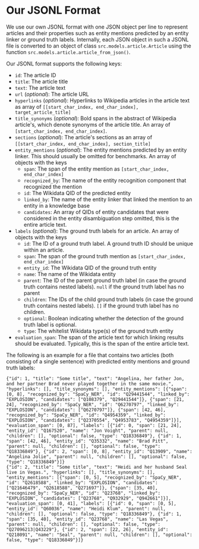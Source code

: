 # Our JSONL Format

We use our own JSONL format with one JSON object per line to represent articles and their properties such as
 entity mentions predicted by an entity linker or ground truth labels. Internally, each JSON object in such a JSONL
 file is converted to an object of class `src.models.article.Article` using the function 
 `src.models.article.article_from_json()`. 

Our JSONL format supports the following keys:
- `id`: The article ID
- `title`: The article title
- `text`: The article text
- `url` (*optional*): The article URL
- `hyperlinks` (*optional*): Hyperlinks to Wikipedia articles in the article text as array of
 `[[start_char_index, end_char_index], target_article_title]` 
- `title_synonyms` (*optional*): Bold spans in the abstract of Wikipedia article's, which denote synonyms of the
 article title. An array of `[start_char_index, end_char_index]`.
- `sections` (*optional*): The article's sections as an array of `[[start_char_index, end_char_index], section_title]`
- `entity_mentions` (*optional*): The entity mentions predicted by an entity linker. This should usually be omitted for
 benchmarks. An array of objects with the keys
    - `span`: The span of the entity mention as `[start_char_index, end_char_index]`
    - `recognized_by`: The name of the entity recognition component that recognized the mention
    - `id`: The Wikidata QID of the predicted entity
    - `linked_by`: The name of the entity linker that linked the mention to an entity in a knowledge base
    - `candidates`: An array of QIDs of entity candidates that were considered in the entity disambiguation step
 omitted, this is the entire article text.
- `labels` (*optional*): The ground truth labels for an article. An array of objects with the keys
    - `id`: The ID of a ground truth label. A ground truth ID should be unique within an article.
    - `span`: The span of the ground truth mention as `[start_char_index, end_char_index]`
    - `entity_id`: The Wikidata QID of the ground truth entity
    - `name`: The name of the Wikidata entity
    - `parent`: The ID of the parent ground truth label (in case the ground truth contains nested labels). `null` if the
     ground truth label has no parent
    - `children`: The IDs of the child ground truth labels (in case the ground truth contains nested labels). `[]` if
     the ground truth label has no children.
    - `optional`: Boolean indicating whether the detection of the ground truth label is optional.
    - `type`: The whitelist Wikidata type(s) of the ground truth entity
- `evaluation_span`: The span of the article text for which linking results should be evaluated. Typically, this is
 the span of the entire article text.

The following is an example for a file that contains two articles (both consisting of a single sentence) with predicted
 entity mentions and ground truth labels:

    {"id": 1, "title": "Some title", "text": "Angelina, her father Jon, and her partner Brad never played together in the same movie.", "hyperlinks": [], "title_synonyms": [], "entity_mentions": [{"span": [0, 8], "recognized_by": "SpaCy_NER", "id": "Q29441544", "linked_by": "EXPLOSION", "candidates": ["Q108379", "Q29441544"]}, {"span": [21, 24], "recognized_by": "SpaCy_NER", "id": "Q6270797", "linked_by": "EXPLOSION", "candidates": ["Q6270797"]}, {"span": [42, 46], "recognized_by": "SpaCy_NER", "id": "Q4954359", "linked_by": "EXPLOSION", "candidates": ["Q2370554", "Q4953783", "Q4954359"]}], "evaluation_span": [0, 87], "labels": [{"id": 0, "span": [21, 24], "entity_id": "Q167520", "name": "Jon Voight", "parent": null, "children": [], "optional": false, "type": "Q18336849"}, {"id": 1, "span": [42, 46], "entity_id": "Q35332", "name": "Brad Pitt", "parent": null, "children": [], "optional": false, "type": "Q18336849"}, {"id": 2, "span": [0, 8], "entity_id": "Q13909", "name": "Angelina Jolie", "parent": null, "children": [], "optional": false, "type": "Q18336849"}]}
    {"id": 2, "title": "Some title", "text": "Heidi and her husband Seal live in Vegas.", "hyperlinks": [], "title_synonyms": [], "entity_mentions": [{"span": [0, 5], "recognized_by": "SpaCy_NER", "id": "Q2618588", "linked_by": "EXPLOSION", "candidates": ["Q21646479", "Q2618588", "Q271697"]}, {"span": [35, 40], "recognized_by": "SpaCy_NER", "id": "Q23768", "linked_by": "EXPLOSION", "candidates": ["Q23768", "Q932929", "Q942661"]}], "evaluation_span": [0, 41], "labels": [{"id": 0, "span": [0, 5], "entity_id": "Q60036", "name": "Heidi Klum", "parent": null, "children": [], "optional": false, "type": "Q18336849"}, {"id": 1, "span": [35, 40], "entity_id": "Q23768", "name": "Las Vegas", "parent": null, "children": [], "optional": false, "type": "Q27096213|Q43229"}, {"id": 2, "span": [22, 26], "entity_id": "Q218091", "name": "Seal", "parent": null, "children": [], "optional": false, "type": "Q18336849"}]}
